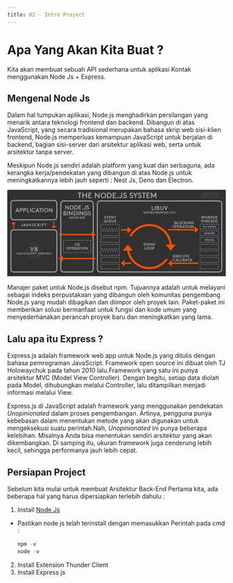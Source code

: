 ```yaml
---
title: 02 - Intro Project
---
```


# Apa Yang Akan Kita Buat ?
Kita akan membuat sebuah API sederhana untuk aplikasi Kontak menggunakan Node Js + Express.

## Mengenal Node Js
Dalam hal tumpukan aplikasi, Node.js menghadirkan persilangan yang menarik antara teknologi frontend dan backend. Dibangun di atas JavaScript, yang secara tradisional merupakan bahasa skrip web sisi-klien frontend, Node.js memperluas kemampuan JavaScript untuk berjalan di backend, bagian sisi-server dari arsitektur aplikasi web, serta untuk arsitektur tanpa server.

Meskipun Node.js sendiri adalah platform yang kuat dan serbaguna, ada kerangka kerja/pendekatan yang dibangun di atas Node.js untuk meningkatkannya lebih jauh seperti : Nest Js, Deno dan Electron.

![NodeJs System](./image/nodejsystem.jpg)

Manajer paket untuk Node.js disebut npm. Tujuannya adalah untuk melayani sebagai indeks perpustakaan yang dibangun oleh komunitas pengembang Node.js yang mudah dibagikan dan diimpor oleh proyek lain. Paket-paket ini memberikan solusi bermanfaat untuk fungsi dan kode umum yang menyederhanakan perancah proyek baru dan meningkatkan yang lama.

## Lalu apa itu Express ?
Express.js adalah framework web app untuk Node.js yang ditulis dengan bahasa pemrograman JavaScript. Framework open source ini dibuat oleh TJ Holowaychuk pada tahun 2010 lalu.Framework yang satu ini punya arsitektur MVC (Model View Controller). Dengan begitu, setiap data diolah pada Model, dihubungkan melalui Controller, lalu ditampilkan menjadi informasi melalui View.

Express.js di JavaScript adalah framework yang menggunakan pendekatan *Unopinionated* dalam proses pengembangan. Artinya, pengguna punya kebebasan dalam menentukan metode yang akan digunakan untuk mengeksekusi suatu perintah.Nah, *Unopinionated* ini punya beberapa kelebihan. Misalnya Anda bisa menentukan sendiri arsitektur yang akan dikembangkan. Di samping itu, ukuran framework juga cenderung lebih kecil, sehingga performanya jauh lebih cepat.

## Persiapan Project
Sebelum kita mulai untuk membuat Arsitektur Back-End Pertama kita, ada beberapa hal yang harus dipersiapkan terlebih dahulu : 
1. Install [Node Js](https://nodejs.org/en/download)
 - Pastikan node js telah terinstall dengan memasukkan Perintah pada cmd : 
  
    ```javascript
    npm -v
    node -v
    ```

2. Install Extension Thunder Client
3. Install Express js